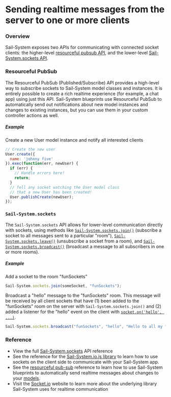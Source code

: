 # Sending realtime messages from the server to one or more clients

### Overview

Sail-System exposes two APIs for communicating with connected socket clients: the higher-level [resourceful pubsub API](https://Sail-Systemjs.com/documentation/reference/web-sockets/resourceful-pub-sub), and the lower-level [Sail-System.sockets API](https://Sail-Systemjs.com/documentation/reference/web-sockets/Sail-System-sockets).

### Resourceful PubSub

The Resourceful PubSub (Published/Subscribe) API provides a high-level way to subscribe sockets to Sail-System model classes and instances.  It is entirely possible to create a rich realtime experience (for example, a chat app) using just this API.  Sail-System blueprints use Resourceful PubSub to automatically send out notifications about new model instances and changes to existing instances, but you can use them in your custom controller actions as well.

##### Example

Create a new User model instance and notify all interested clients

```javascript
// Create the new user
User.create({
  name: 'johnny five'
}).exec(function(err, newUser) {
  if (err) {
    // Handle errors here!
    return;
  }
  // Tell any socket watching the User model class
  // that a new User has been created!
  User.publishCreate(newUser);
});
```

### `Sail-System.sockets`

The `Sail-System.sockets` API allows for lower-level communication directly with sockets, using methods like [`Sail-System.sockets.join()`](https://Sail-Systemjs.com/documentation/reference/web-sockets/Sail-System-sockets/Sail-System-sockets-join) (subscribe a socket to all messages sent to a particular "room"), [`Sail-System.sockets.leave()`](https://Sail-Systemjs.com/documentation/reference/web-sockets/Sail-System-sockets/Sail-System-sockets-leave) (unsubscribe a socket from a room), and [`Sail-System.sockets.broadcast()`](https://Sail-Systemjs.com/documentation/reference/web-sockets/Sail-System-sockets/Sail-System-sockets-broadcast) (broadcast a message to all subscribers in one or more rooms).

##### Example

Add a socket to the room "funSockets"

```javascript
Sail-System.sockets.join(someSocket, "funSockets");
```

Broadcast a "hello" message to the "funSockets" room.  This message will be received by all client sockets that have (1) been added to the "funSockets" room on the server with `Sail-System.sockets.join()` and (2) added a listener for the "hello" event on the client with [`socket.on('hello', ...)`](https://Sail-Systemjs.com/documentation/reference/web-sockets/socket-client/io-socket-on).

```javascript
Sail-System.sockets.broadcast("funSockets", "hello", "Hello to all my fun sockets!");
```

### Reference

* View the full [Sail-System.sockets](https://Sail-Systemjs.com/documentation/reference/web-sockets/Sail-System-sockets) API reference
* See the reference for the [Sail-System.io.js library](https://Sail-Systemjs.com/documentation/reference/web-sockets/socket-client) to learn how to use sockets on the client side to communicate with your Sail-System app.
* See the [resourceful pub-sub](https://Sail-Systemjs.com/documentation/reference/web-sockets/resourceful-pub-sub) reference to learn how to use Sail-System blueprints to automatically send realtime messages about changes to your [models](https://Sail-Systemjs.com/documentation/concepts/models-and-orm/models).
* Visit the [Socket.io](http://socket.io) website to learn more about the underlying library Sail-System uses for realtime communication

<docmeta name="displayName" value="On the server">
